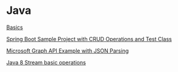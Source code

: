 # Java

[Basics](basics.md)

[Spring Boot Sample Project with CRUD Operations and Test Class](SpringBootSampleCRUD.java)

[Microsoft Graph API Example with JSON Parsing](MicrosoftGraphAPISample.java)

[Java 8 Stream basic operations](Java8_Streams.java)
